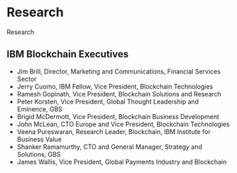 # Research
Research
## IBM Blockchain Executives 
- Jim Brill, Director, Marketing and Communications, Financial Services Sector 
- Jerry Cuomo, IBM Fellow, Vice President, Blockchain Technologies
- Ramesh Gopinath, Vice President, Blockchain Solutions and Research
- Peter Korsten, Vice President, Global Thought Leadership and Eminence, GBS 
- Brigid McDermott, Vice President, Blockchain Business Development
- John McLean, CTO Europe and Vice President, Blockchain Technologies
- Veena Pureswaran, Research Leader, Blockchain, IBM Institute for Business Value 
- Shanker Ramamurthy, CTO and General Manager, Strategy and Solutions, GBS 
- James Wallis, Vice President, Global Payments Industry and Blockchain

